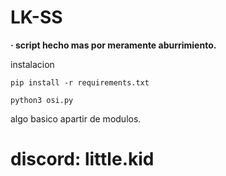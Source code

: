 # LK-SS

**· script hecho mas por meramente aburrimiento.**

instalacion

```
pip install -r requirements.txt
```
```
python3 osi.py
```
algo basico apartir de modulos.

# discord: little.kid

